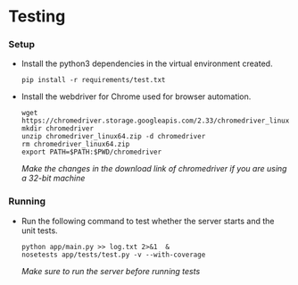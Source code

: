 # Testing

### Setup

* Install the python3 dependencies in the virtual environment created.
  ```
  pip install -r requirements/test.txt
  ```

* Install the webdriver for Chrome used for browser automation.
    ```
    wget https://chromedriver.storage.googleapis.com/2.33/chromedriver_linux64.zip
    mkdir chromedriver
    unzip chromedriver_linux64.zip -d chromedriver
    rm chromedriver_linux64.zip
    export PATH=$PATH:$PWD/chromedriver
    ```
  _*Make the changes in the download link of chromedriver if you are using a 32-bit machine*_
    
### Running

* Run the following command to test whether the server starts and the unit tests.
    ```
    python app/main.py >> log.txt 2>&1  & 
    nosetests app/tests/test.py -v --with-coverage
    ```
  _*Make sure to run the server before running tests*_
